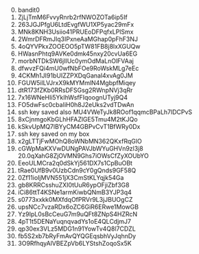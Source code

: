 0. bandit0
1. ZjLjTmM6FvvyRnrb2rfNWOZOTa6ip5If
2. 263JGJPfgU6LtdEvgfWU1XP5yac29mFx
3. MNk8KNH3Usiio41PRUEoDFPqfxLPlSmx
4. 2WmrDFRmJIq3IPxneAaMGhap0pFhF3NJ
5. 4oQYVPkxZOOEOO5pTW81FB8j8lxXGUQw
6. HWasnPhtq9AVKe0dmk45nxy20cvUa6EG
7. morbNTDkSW6jIlUc0ymOdMaLnOlFVAaj
8. dfwvzFQi4mU0wfNbFOe9RoWskMLg7eEc
9. 4CKMh1JI91bUIZZPXDqGanal4xvAg0JM
10. FGUW5ilLVJrxX9kMYMmlN4MgbpfMiqey
11. dtR173fZKb0RRsDFSGsg2RWnpNVj3qRr
12. 7x16WNeHIi5YkIhWsfFIqoognUTyj9Q4
13. FO5dwFsc0cbaIiH0h8J2eUks2vdTDwAn
14. ssh key saved also MU4VWeTyJk8ROof1qqmcBPaLh7lDCPvS
15. 8xCjnmgoKbGLhHFAZlGE5Tmu4M2tKJQo
16. kSkvUpMQ7lBYyCM4GBPvCvT1BfWRy0Dx
17. ssh key saved on my box
18. x2gLTTjFwMOhQ8oWNbMN362QKxfRqGlO
19. cGWpMaKXVwDUNgPAVJbWYuGHVn9zl3j8
20.0qXahG8ZjOVMN9Ghs7iOWsCfZyXOUbYO
21. EeoULMCra2q0dSkYj561DX7s1CpBuOBt
22. tRae0UfB9v0UzbCdn9cY0gQnds9GF58Q
23. 0Zf11ioIjMVN551jX3CmStKLYqjk54Ga
24. gb8KRRCsshuZXI0tUuR6ypOFjiZbf3G8
25. iCi86ttT4KSNe1armKiwbQNmB3YJP3q4
26. s0773xxkk0MXfdqOfPRVr9L3jJBUOgCZ
27. upsNCc7vzaRDx6oZC6GiR6ERwe1MowGB
28. Yz9IpL0sBcCeuG7m9uQFt8ZNpS4HZRcN
29. 4pT1t5DENaYuqnqvadYs1oE4QLCdjmJ7
30. qp30ex3VLz5MDG1n91YowTv4Q8l7CDZL
31. fb5S2xb7bRyFmAvQYQGEqsbhVyJqhnDy
32. 3O9RfhqyAlVBEZpVb6LYStshZoqoSx5K

